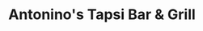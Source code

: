 ---
title: "Antonino's Tapsi Bar & Grill"
url: /tanza/antoninos-tapsi-bar-und-grill/
shop: Supermarkt
---